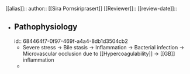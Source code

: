 [[alias]]::
author:: [[Sira Pornsiriprasert]] 
[[Reviewer]]::
[[review-date]]::

- ## Pathophysiology
  id:: 684464f7-0f97-469f-a4a4-8db1d3504cb2
	- Severe stress -> Bile stasis -> Inflammation -> Bacterial infection -> Microvascular occlusion due to [[Hypercoagulability]] -> [[GB]] inflammation
	-